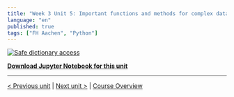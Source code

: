 ```yaml
---
title: "Week 3 Unit 5: Important functions and methods for complex data types"
language: "en"
published: true
tags: ["FH Aachen", "Python"]
---
```


[![Safe dictionary access](https://img.youtube.com/vi/CE98xSLnI1k/hqdefault.jpg)](https://youtu.be/CE98xSLnI1k)

[**Download Jupyter Notebook for this unit**](files/Week_3_Unit_5_impfunct_notebook.ipynb)

---

[< Previous unit](/teaching/python-mooc/week3_unit4_selftest) | [Next unit >](/teaching/python-mooc/week3_unit5_selftest) |
[Course Overview](/teaching/python-mooc)